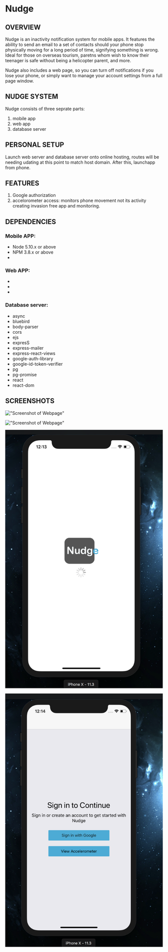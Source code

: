 # Nudge

## OVERVIEW

Nudge is an inactivity notification system for mobile apps. It features the ability to send an email to a set of contacts should your phone stop physically moving for a long period of time, signifying something is wrong. Ideal for those on overseas tourism, paretns whom wish to know their teenager is safe without being a helicopter parent, and more.

Nudge also includes a web page, so you can turn off notifications if you lose your phone, or simply want to manage your account settings from a full page window.

## NUDGE SYSTEM

Nudge consists of three seprate parts:
1. mobile app
2. web app
3. database server

## PERSONAL SETUP

Launch web server and database server onto online hosting, routes will be needing udating at this point to match host domain. After this, launchapp from phone.

## FEATURES

1. Google authorization
2. accelorometer access: monitors phone movement not its activity creating invasion free app and monitoring.

## DEPENDENCIES

### Mobile APP:

- Node 5.10.x or above
- NPM 3.8.x or above
-

### Web APP:

-
-
-

### Database server:

- async
- bluebird
- body-parser
- cors
- ejs
- expresS
- express-mailer
- express-react-views
- google-auth-library
- google-id-token-verifier
- pg
- pg-promise
- react
- react-dom

## SCREENSHOTS

!["Screenshot of Webpage"](https://github.com/Etherkavu/Nudge-backend/blob/master/Docs/Screen%20Shot%202018-05-18%20at%2010.02.48%20AM.png?raw=true)

!["Screenshot of Webpage"](https://github.com/Etherkavu/Nudge-backend/blob/master/Docs/Screen%20Shot%202018-05-18%20at%2010.04.21%20AM.png?raw=true)

!["Screenshot of App"](https://github.com/Etherkavu/Nudge-backend/blob/master/Docs/Screen%20Shot%202018-05-18%20at%2012.13.21%20PM.png?raw=true)

!["Screenshot of App"](https://github.com/Etherkavu/Nudge-backend/blob/master/Docs/Screen%20Shot%202018-05-18%20at%2012.13.51%20PM.png?raw=true)